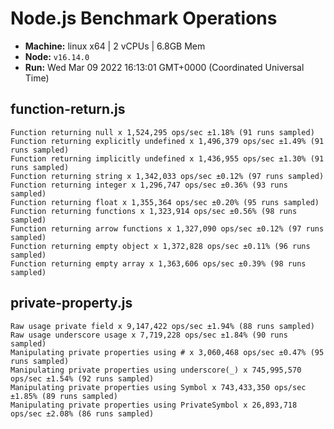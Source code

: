 # Node.js Benchmark Operations

* __Machine:__ linux x64 | 2 vCPUs | 6.8GB Mem
* __Node:__ `v16.14.0`
* __Run:__ Wed Mar 09 2022 16:13:01 GMT+0000 (Coordinated Universal Time)

## function-return.js
```
Function returning null x 1,524,295 ops/sec ±1.18% (91 runs sampled)
Function returning explicitly undefined x 1,496,379 ops/sec ±1.49% (91 runs sampled)
Function returning implicitly undefined x 1,436,955 ops/sec ±1.30% (91 runs sampled)
Function returning string x 1,342,033 ops/sec ±0.12% (97 runs sampled)
Function returning integer x 1,296,747 ops/sec ±0.36% (93 runs sampled)
Function returning float x 1,355,364 ops/sec ±0.20% (95 runs sampled)
Function returning functions x 1,323,914 ops/sec ±0.56% (98 runs sampled)
Function returning arrow functions x 1,327,090 ops/sec ±0.12% (97 runs sampled)
Function returning empty object x 1,372,828 ops/sec ±0.11% (96 runs sampled)
Function returning empty array x 1,363,606 ops/sec ±0.39% (98 runs sampled)
```
## private-property.js
```
Raw usage private field x 9,147,422 ops/sec ±1.94% (88 runs sampled)
Raw usage underscore usage x 7,719,228 ops/sec ±1.84% (90 runs sampled)
Manipulating private properties using # x 3,060,468 ops/sec ±0.47% (95 runs sampled)
Manipulating private properties using underscore(_) x 745,995,570 ops/sec ±1.54% (92 runs sampled)
Manipulating private properties using Symbol x 743,433,350 ops/sec ±1.85% (89 runs sampled)
Manipulating private properties using PrivateSymbol x 26,893,718 ops/sec ±2.08% (86 runs sampled)
```
